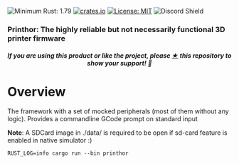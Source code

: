 ![Minimum Rust: 1.79](https://img.shields.io/badge/Minimum%20Rust%20Version-1.79-green.svg)
[![crates.io](https://img.shields.io/crates/v/printhor-hwi_native.svg)](https://crates.io/crates/printhor-hwi_native)
[![License: MIT](https://img.shields.io/badge/License-MIT-yellow.svg)](https://opensource.org/licenses/MIT)
![Discord Shield](https://discordapp.com/api/guilds/1169965662618259456/widget.png?style=shield)

<h3>Printhor: The highly reliable but not necessarily functional 3D printer firmware</h3>

<h5><p align="center"><i>If you are using this product or like the project, please <a href="https://github.com/cbruiz/printhor/stargazers">★</a> this repository to show your support! 🤩</i></p></h5>

# Overview

The framework with a set of mocked peripherals (most of them without any logic).
Provides a commandline GCode prompt on standard input

__Note__: A SDCard image in ./data/ is required to be open if sd-card feature is enabled in native simulator :)

```shell
RUST_LOG=info cargo run --bin printhor
```


